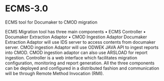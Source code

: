 ECMS-3.0
========

ECMS tool for Documaker to CMOD migration

ECMS Migration tool has three main components
•	ECMS Controller
•	Documaker Extraction Adaptor
•	CMOD Ingestion  Adaptor
Documaker Extraction Adaptor will use IDS server to access contents from documaker server. CMOD ingestion Adaptor will use ODWEK JAVA API to ingest reports into CMOD. CMOD ingestion adaptor can also use ARSLOAD for report ingestion.
Controller is a web interface which facilitates migration configuration, monitoring and report generation.
All the three components can be deployed and configured in a distributed fashion and communication will be through Remote Method Invocation (RMI).
